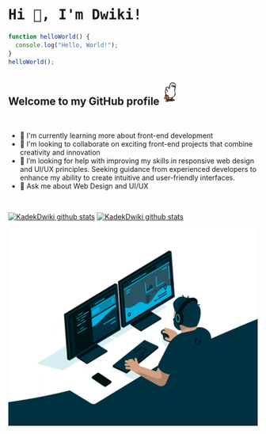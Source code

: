 <div>
  <h1><samp>Hi 👋, I'm Dwiki!</samp></h1>

  ```javascript
  function helloWorld() {
    console.log("Hello, World!");
  }
  helloWorld();
  ```
  <h2>Welcome to my GitHub profile<img height="50" src="bebek.gif" alt="Hello"></h2>
  <br>
  
  - 🌱 I'm currently learning more about front-end development 
  - 👯 I'm looking to collaborate on exciting front-end projects that combine creativity and innovation
  - 🤔 I’m looking for help with improving my skills in responsive web design and UI/UX principles. Seeking guidance from experienced developers to enhance my ability to create intuitive and user-friendly interfaces.
  - 💬 Ask me about Web Design and UI/UX

  <br/>
  <p>
    <a href="#"><img src="https://github-readme-stats.vercel.app/api?username=KadekDwiki&hide_border=true&show_icons=true" alt="KadekDwiki github stats"></a>
    <a href="#"><img src="https://github-readme-stats.vercel.app/api/top-langs/?username=KadekDwiki&layout=compact" alt="KadekDwiki github stats"></a>
  </p>

   <p align="center">
    <a href="#"><img height="400" width="600" src="coding.gif" alt="Kadek Dwiki"></a>
  </p>
</div>
